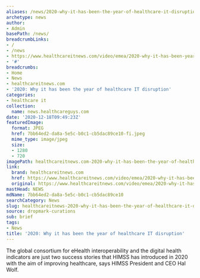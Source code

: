 ```yaml
---
aliases: /news/2020-why-it-has-been-the-year-of-healthcare-it-disruption
archetype: news
author:
- Admin
basePath: /news/
breadcrumbLinks:
- /
- /news
- https://www.healthcareitnews.com/video/emea/2020-why-it-has-been-year-healthcare-it-disruption
- '#'
breadcrumbs:
- Home
- News
- healthcareitnews.com
- '2020: Why it has been the year of healthcare IT disruption'
categories:
- healthcare it
collection:
  name: news.healthcareguys.com
date: '2020-12-18T09:49:23Z'
featuredImage:
  format: JPEG
  href: 7bb64ed2-da8a-5e5c-b0c1-cb5dac89ce10-fi.jpeg
  mime_type: image/jpeg
  size:
  - 1280
  - 720
imagePath: healthcareitnews.com-2020-why-it-has-been-the-year-of-healthcare-it-disruption
link:
  brand: healthcareitnews.com
  href: https://www.healthcareitnews.com/video/emea/2020-why-it-has-been-year-healthcare-it-disruption
  original: https://www.healthcareitnews.com/video/emea/2020-why-it-has-been-year-healthcare-it-disruption
mastHead: NEWS
mdName: 7bb64ed2-da8a-5e5c-b0c1-cb5dac89ce10
searchCategory: News
slug: healthcareitnews-2020-why-it-has-been-the-year-of-healthcare-it-disruption
source: dropmark-curations
sub: brief
tags:
- News
title: '2020: Why it has been the year of healthcare IT disruption'
---
```


The global consortium for eHealth interoperability and the digital health indicators are just two success stories that HIMSS has introduced in 2020 with the aim of improving healthcare, says HIMSS President and CEO Hal Wolf.